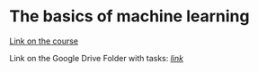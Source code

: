 # The basics of machine learning

[Link on the course][course-link]

Link on the Google Drive Folder with tasks: [*link*][drive-link]

<!-- MARKDOWN LINKS-->
<!-- https://www.markdownguide.org/basic-syntax/#reference-style-links -->
[course-link]: https://openedu.ru/course/hse/INTRML/
[drive-link]: https://drive.google.com/drive/folders/1ig9eWqfle5MXMlC_okaUjmqMcB2g7gfn?usp=sharing
